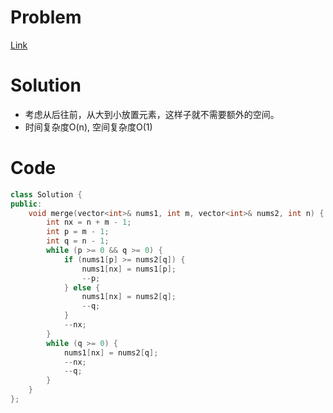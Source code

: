 # Problem
[Link](https://leetcode-cn.com/problems/merge-sorted-array/)

# Solution

* 考虑从后往前，从大到小放置元素，这样子就不需要额外的空间。
* 时间复杂度O(n), 空间复杂度O(1)


# Code
```cpp
class Solution {
public:
    void merge(vector<int>& nums1, int m, vector<int>& nums2, int n) {
        int nx = n + m - 1;
        int p = m - 1;
        int q = n - 1;
        while (p >= 0 && q >= 0) {
            if (nums1[p] >= nums2[q]) {
                nums1[nx] = nums1[p];
                --p;
            } else {
                nums1[nx] = nums2[q];
                --q;
            }
            --nx;
        }
        while (q >= 0) {
            nums1[nx] = nums2[q];
            --nx;
            --q;
        }
    }
};
```